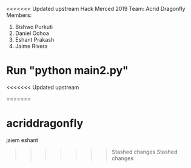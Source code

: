 <<<<<<< Updated upstream
Hack Merced 2019
Team: Acrid Dragonfly
Members: 
1. Bishwo Purkuti
2. Daniel Ochoa
3. Eshant Prakash
4. Jaime Rivera

Run "python main2.py"
=======
<<<<<<< Updated upstream

=======
# acriddragonfly
jaiem
eshant
>>>>>>> Stashed changes
>>>>>>> Stashed changes
